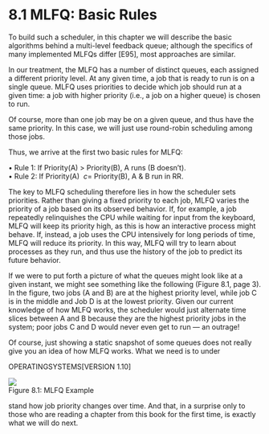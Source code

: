 # 8.1 MLFQ: Basic Rules  

To build such a scheduler, in this chapter we will describe the basic algorithms behind a multi-level feedback queue; although the specifics of many implemented MLFQs differ [E95], most approaches are similar.  

In our treatment, the MLFQ has a number of distinct queues, each assigned a different priority level. At any given time, a job that is ready to run is on a single queue. MLFQ uses priorities to decide which job should run at a given time: a job with higher priority (i.e., a job on a higher queue) is chosen to run.  

Of course, more than one job may be on a given queue, and thus have the same priority. In this case, we will just use round-robin scheduling among those jobs.  

Thus, we arrive at the first two basic rules for MLFQ:  

• Rule 1: If Priority(A) $>$ Priority(B), A runs (B doesn’t).   
• Rule 2: If Priority(A) $\ c =$ Priority(B), A & B run in RR.  

The key to MLFQ scheduling therefore lies in how the scheduler sets priorities. Rather than giving a fixed priority to each job, MLFQ varies the priority of a job based on its observed behavior. If, for example, a job repeatedly relinquishes the CPU while waiting for input from the keyboard, MLFQ will keep its priority high, as this is how an interactive process might behave. If, instead, a job uses the CPU intensively for long periods of time, MLFQ will reduce its priority. In this way, MLFQ will try to learn about processes as they run, and thus use the history of the job to predict its future behavior.  

If we were to put forth a picture of what the queues might look like at a given instant, we might see something like the following (Figure 8.1, page 3). In the figure, two jobs (A and B) are at the highest priority level, while job C is in the middle and Job D is at the lowest priority. Given our current knowledge of how MLFQ works, the scheduler would just alternate time slices between A and B because they are the highest priority jobs in the system; poor jobs C and D would never even get to run — an outrage!  

Of course, just showing a static snapshot of some queues does not really give you an idea of how MLFQ works. What we need is to under  

OPERATINGSYSTEMS[VERSION 1.10]  

![](images/59604a0a758013477759c37a60015d811baab6f62df4959df41ecf0bb59dd3c3.jpg)  
Figure 8.1: MLFQ Example  

stand how job priority changes over time. And that, in a surprise only to those who are reading a chapter from this book for the first time, is exactly what we will do next.  

